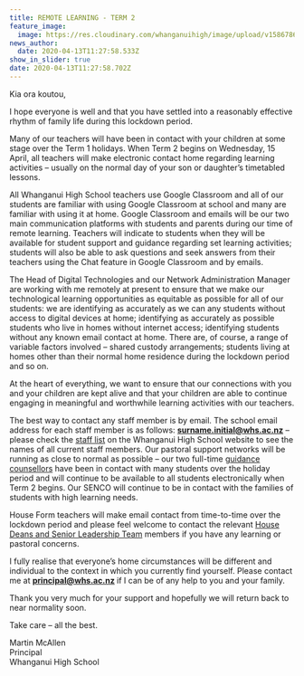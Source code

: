 ```yaml
---
title: REMOTE LEARNING - TERM 2
feature_image:
  image: https://res.cloudinary.com/whanganuihigh/image/upload/v1586786467/Events/GREEN_WHS_HEADER_WITH_WWW._on_it.jpg
news_author:
  date: 2020-04-13T11:27:58.533Z
show_in_slider: true
date: 2020-04-13T11:27:58.702Z
---
```

Kia ora koutou,

I hope everyone is well and that you have settled into a reasonably effective rhythm of family life during this lockdown period.

Many of our teachers will have been in contact with your children at some stage over the Term 1 holidays.  When Term 2 begins on Wednesday, 15 April, all teachers will make electronic contact home regarding learning activities – usually on the normal day of your son or daughter’s timetabled lessons.

All Whanganui High School teachers use Google Classroom and all of our students are familiar with using Google Classroom at school and many are familiar with using it at home.  Google Classroom and emails will be our two main communication platforms with students and parents during our time of remote learning.  Teachers will indicate to students when they will be available for student support and guidance regarding set learning activities; students will also be able to ask questions and seek answers from their teachers using the Chat feature in Google Classroom and by emails.

The Head of Digital Technologies and our Network Administration Manager are working with me remotely at present to ensure that we make our technological learning opportunities as equitable as possible for all of our students:  we are identifying as accurately as we can any students without access to digital devices at home; identifying as accurately as possible students who live in homes without internet access; identifying students without any known email contact at home.  There are, of course, a range of variable factors involved – shared custody arrangements; students living at homes other than their normal home residence during the lockdown period and so on.

At the heart of everything, we want to ensure that our connections with you and your children are kept alive and that your children are able to continue engaging in meaningful and worthwhile learning activities with our teachers.

The best way to contact any staff member is by email.  The school email address for each staff member is as follows:  **surname.initial@whs.ac.nz** – please check the [staff list](https://www.whanganuihigh.school.nz/about-whs/staff/) on the Whanganui High School website to see the names of all current staff members.  Our pastoral support networks will be running as close to normal as possible – our two full-time [guidance counsellors](https://www.whanganuihigh.school.nz/news/2020-03-27-school-counsellors-availability/) have been in contact with many students over the holiday period and will continue to be available to all students electronically when Term 2 begins.  Our SENCO will continue to be in contact with the families of students with high learning needs. 

House Form teachers will make email contact from time-to-time over the lockdown period and please feel welcome to contact the relevant [House Deans and Senior Leadership Team](https://www.whanganuihigh.school.nz/about-whs/staff/) members if you have any learning or pastoral concerns.

I fully realise that everyone’s home circumstances will be different and individual to the context in which you currently find yourself.  Please contact me at **principal@whs.ac.nz** if I can be of any help to you and your family.

Thank you very much for your support and hopefully we will return back to near normality soon.

Take care – all the best.

Martin McAllen  
Principal  
Whanganui High School